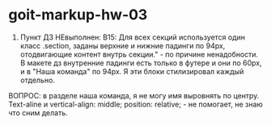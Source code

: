# goit-markup-hw-03

1. Пункт ДЗ НЕвыполнен: В15: Для всех секций используется один класc .section, заданы верхние и нижние падинги по 94рх, отодвигающие контент внутрь секции." - по причине ненадобности. В макете дз внутренние падинги есть только в футере и они по 60рх, и в "Наша команда" по 94рх. Я эти блоки стилизировал каждый отдельно.

ВОПРОС: в разделе наша команда, я не могу имя выровнять по центру. Text-aline и
vertical-align: middle;
position: relative; - не помогает, не знаю что сним делать.
